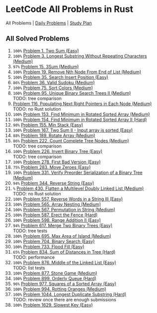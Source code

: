 LeetCode All Problems in Rust
=============================

All Problems | [Daily Problems](DAILY.md) | [Study Plan](STUDY_PLAN.md)

All Solved Problems
-------------------

1. `100%` [Problem 1. Two Sum (Easy)](problem_0001/)
2. `100%` [Problem 3. Longest Substring Without Repeating Characters (Medium)](problem_0003/)
3. `97%` [Problem 15. 3Sum (Medium)](problem_0015/)
4. `100%` [Problem 19. Remove Nth Node From End of List (Medium)](problem_0019/)
5. `100%` [Problem 35. Search Insert Position (Easy)](problem_0035/)
6. `86%` [Problem 36. Valid Sudoku (Medium)](problem_0036/)
7. `100%` [Problem 75. Sort Colors (Medium)](problem_0075/)
8. `100%` [Problem 95. Unique Binary Search Trees II (Medium)](problem_0095/) \
    TODO: tree comparison
9. [Problem 116. Populating Next Right Pointers in Each Node (Medium)](problem_0116/) \
    TODO: no Rust solution
10. `100%` [Problem 153. Find Minimum in Rotated Sorted Array (Medium)](problem_0153/)
11. `100%` [Problem 154. Find Minimum in Rotated Sorted Array II (Hard)](problem_0154/)
12. `98%` [Problem 155. Min Stack (Easy)](problem_0155/)
13. `100%` [Problem 167. Two Sum II - Input array is sorted (Easy)](problem_0167/)
14. `88%` [Problem 189. Rotate Array (Medium)](problem_0189/)
15. `86%` [Problem 222. Count Complete Tree Nodes (Medium)](problem_0222/) \
    TODO: tree comparison
16. `100%` [Problem 226. Invert Binary Tree (Easy)](problem_0226/) \
    TODO: tree comparison
17. `100%` [Problem 278. First Bad Version (Easy)](problem_0278/)
18. `75%` [Problem 283. Move Zeroes (Easy)](problem_0283/)
19. `100%` [Problem 331. Verify Preorder Serialization of a Binary Tree (Medium)](problem_0331/)
20. `94%` [Problem 344. Reverse String (Easy)](problem_0344/)
21. `%` [Problem 430. Flatten a Multilevel Doubly Linked List (Medium)](problem_0430/) \
    TODO: no Rust solution
22. `100%` [Problem 557. Reverse Words in a String III (Easy)](problem_0557/)
23. `100%` [Problem 565. Array Nesting (Medium)](problem_0565/)
24. `100%` [Problem 567. Permutation in String (Medium)](problem_0567/)
25. `100%` [Problem 587. Erect the Fence (Hard)](problem_0587/)
26. `100%` [Problem 598. Range Addition II (Easy)](problem_0598/)
27. `94%` [Problem 617. Merge Two Binary Trees (Easy)](problem_0617/) \
    TODO: tree tests
28. `100%` [Problem 695. Max Area of Island (Medium)](problem_0695/)
29. `100%` [Problem 704. Binary Search (Easy)](problem_0704/)
30. `100%` [Problem 733. Flood Fill (Easy)](problem_0733/)
31. `65%` [Problem 834. Sum of Distances in Tree (Hard)](problem_0834/) \
    TODO: performance
32. `100%` [Problem 876. Middle of the Linked List (Easy)](problem_0876/) \
    TODO: list tests
33. `100%` [Problem 877. Stone Game (Medium)](problem_0877/)
34. `100%` [Problem 899. Orderly Queue (Hard)](problem_0899/)
35. `96%` [Problem 977. Squares of a Sorted Array (Easy)](problem_0977/)
36. `100%` [Problem 994. Rotting Oranges (Medium)](problem_0994/)
37. `100%` [Problem 1044. Longest Duplicate Substring (Hard)](problem_1044/) \
    TODO: review once there are enough submissions
38. `100%` [Problem 1629. Slowest Key (Easy)](problem_1629/)
